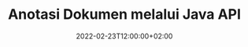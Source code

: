 ---
############################# Static ############################
layout: "product"
date: 2022-02-23T12:00:00+02:00
draft: false

product: "Annotation"
product_tag: "annotation"
platform: "Java"
platform_tag: "java"

############################# Head ############################
head_title: "API Anotasi Dokumen Java | Lihat & Anotasi Gambar PDF Word Excel PPTX"
head_description: "API Anotasi Dokumen Java. Lihat, beri tag, komentar & anotasi PDF Word DOCX, Excel XLSX, PPTX, EML EMLX, VSS VSD, OTP, CAD & format file gambar."

############################# Header ##########################
title: "Anotasi Dokumen melalui Java API"
description: "Bangun Aplikasi Java dengan kemampuan untuk Melihat & Membuat Anotasi PDF, HTML, MS Office, dan format dokumen lainnya tanpa menginstal perangkat lunak eksternal apa pun."
button:
    enable: true
    icon: "fas fa-arrow-down"
    label: "Unduh Uji Coba Gratis"
    link: "https://downloads.groupdocs.com/annotation/java"

############################# SubMenu #########################
submenu:
    enable: true
    
    left:
        img_alt: "GroupDocs.Annotation for Java"
        image: "https://www.groupdocs.cloud/templates/groupdocs/images/product-logos/groupdocs-annotation-java.png"
        product: "GroupDocs.Annotation"
        platform: "Java"

    middle:
        button:
            # button loop
            - link: "#features"
              text: "Fitur"

            # button loop
            - link: "https://products.groupdocs.app/annotation"
              text: "Demo Langsung"

            # button loop
            - link: "https://purchase.groupdocs.com/pricing/annotation/java"
              text: "Harga"

    right:
        link_download: "https://downloads.groupdocs.com/annotation"
        link_learn: "https://docs.groupdocs.com/annotation/java/"
        link_buy: "https://purchase.groupdocs.com"

############################# Overview ############################
overview:
    enable: true
    content: |
      GroupDocs.Annotation Java API adalah produk yang memungkinkan Anda bekerja dengan anotasi dalam dokumen di berbagai platform dan sistem operasi, seperti Android, MacOS, Linux, Windows. GroupDocs.Annotation menyediakan perpustakaan dengan API sederhana yang memberikan banyak keuntungan: misalnya, jika Anda perlu menjaga kerahasiaan data atau memilih berapa banyak daya yang Anda perlukan untuk bekerja dengan perpustakaan, atau mengubah sebagian pekerjaan dengan anotasi, perpustakaan sangat ringan dan fleksibel.

      GroupDocs.Annotation untuk Java API memungkinkan Anda bekerja dengan berbagai jenis anotasi, yang meliputi: Teks, Polyline, Area, Garis Bawah, Titik, Tanda Air, Panah, Ellipse, Penggantian Teks, Jarak, Bidang Teks, Redaksi Sumber Daya, dll. Dan mendukung sebagian besar format dokumen populer seperti: PDF, HTML, Microsoft Office Word, spreadsheet Excel, presentasi PowerPoint, Visio, email Outlook, gambar, metafile, gambar CAD dan berbagai format lainnya. API menyediakan kemampuan untuk mendapatkan thumbnail halaman dokumen dan mendukung impor dan ekspor anotasi ke dan dari file PDF.

      Dengan menggunakan library, Anda dapat [menambahkan](/annotation/java/bmp/), [edit](/annotation/java/bmp/), [mengekstrak](/annotation/java/bmp/) dan [delete](/annotation/java/bmp/) anotasi dari dokumen, putar dokumen, ubah solusi thumbnail dan ini bukan daftar lengkap dari semua kemungkinan. Ini juga menawarkan kumpulan objek data yang komprehensif untuk menyesuaikan properti anotasi sesuai kebutuhan Anda dalam semua format dokumen yang didukung.

      Bekerja dengan GroupDocs.Annotation untuk Java API sangat sederhana dan hanya terdiri dari beberapa langkah dasar. Pada awalnya Anda perlu menyiapkan lisensi, lalu pilih file yang ingin Anda kerjakan, lalu manipulasi entah bagaimana dengan anotasi dokumen (hapus/edit/ekstrak/hapus) dan simpan hasilnya. Untuk informasi selengkapnya, lihat [dokumentasi produk](https://docs.groupdocs.com/annotation/java/getting-started/) atau [contoh](https://github.com/groupdocs-annotation/GroupDocs.Annotation-for-Java) ditetapkan.
      
      GroupDocs.Annotation diperbarui secara berkala dan memberikan dukungan untuk pelanggannya, Anda selalu dapat mengajukan pertanyaan kepada kami atau mengirimkan ide Anda atau memberi tahu kami tentang kebutuhan Anda akan sesuatu yang baru dan kami akan dengan senang hati mengimplementasikannya dalam versi baru kami.
    tabs:
      enable: true
      
      ## TAB ONE ##
      tab_one:
        description: |
          Berikut adalah ikhtisar GroupDocs.Annotation untuk Java:
      
        right:
          enable: true
          icon: "fab fa-html5"
          title:  Ringkasan
          content: |
            * Tambahkan Anotasi
            * Anotasi Ekspor 
            * Anotasi Impor
            * Balas Berdasarkan Komentar
            * Kompatibilitas Anotasi
      
      ## TAB TWO ##
      tab_two:
        description: |
          GroupDocs.Annotation untuk Java mendukung semua [format file dokumen populer](https://docs.groupdocs.com/annotation/java/supported-document-formats/) termasuk: Microsoft Office, PDF, gambar, dan banyak lainnya.

        left:
          enable: true
          table:
            # table loop
            - title: "Microsoft Office Formats"
              content: |
                * **Word**: [DOC](/annotation/java/doc/), [DOCX](/annotation/java/docx/), [DOCM](/annotation/java/docm/), [DOT](/annotation/java/dot/), [DOTX](/annotation/java/dotx/), [RTF](/annotation/java/rtf/)
                * **Excel**: [XLS](/annotation/java/xls/), [XLSX](/annotation/java/xlsx/), [XLSB](/annotation/java/xlsb/), [XLSM](/annotation/java/xlsm/)
                * **PowerPoint**: [PPT](/annotation/java/ppt/), [PPTX](/annotation/java/pptx/), [PPS](/annotation/java/pps/), [PPSX](/annotation/java/ppsx/), [POTM](/annotation/java/potm/), [POTX](/annotation/java/potx/), [PPSM](/annotation/java/ppsm/), [PPTM](/annotation/java/pptm/), [WMF](/annotation/java/wmf/), [EMF](/annotation/java/emf/)
                * **Outlook**: [EML](/annotation/java/eml/), [EMLX](/annotation/java/emlx/), [MSG](/annotation/java/msg/)
                * **Visio**: [VSS](/annotation/java/vss/), [VST](/annotation/java/vst/), [VSD](/annotation/java/vsd/), [VSDX](/annotation/java/vsdx/), [VSX](/annotation/java/vsx/)

        right:
          enable: true
          table:
            # table loop
            - title: "Other Formats"
              content: |
                * **Portable**: [PDF](/annotation/java/pdf/) (PDF/A-1a, PDF/A-1b, PDF/A-2a)
                * **OpenDocument**: [ODT](/annotation/java/odt/), [ODS](/annotation/java/ods/), [ODP](/annotation/java/odp/)
                * **Images**: [BMP](/annotation/java/bmp/), [JPG](/annotation/java/jpg/), [JPEG](/annotation/java/jpeg/), [TIFF](/annotation/java/tiff/), [TIF](/annotation/java/tif/), [PNG](/annotation/java/png/), [GIF](/annotation/java/gif/), [DCM](/annotation/java/dcm/), [DICOM](/annotation/java/dicom/)
                * **AutoCAD**: [DWG](/annotation/java/dwg/), [DXF](/annotation/java/dxf/), [CAD](/annotation/java/cad/)
                * **Other**: [HTM](/annotation/java/htm/), [HTML](/annotation/java/html/), [CSV](/annotation/java/csv/), [DJVU](/annotation/java/djvu/), [OTP](/annotation/java/otp/), [OTT](/annotation/java/ott/)

      ## TAB THREE ##
      tab_three:
        description: |
          GroupDocs.Annotation untuk Java mendukung Sistem Operasi, Kerangka Kerja & Manajer Paket berikut:
        
        left:
          enable: true
          table:
            # table loop
            - icon: "fab fa-windows"
              title:  Sistem operasi
              content: |
                * Microsoft Windows Desktop
                * Microsoft Windows Server
                * Linux
                * MacOS

            # table loop
            - icon: "fas fa-code"
              title:  Framework yang Didukung
              content: |
                * Java 7 (1.7) and above

        right:
          enable: true
          table:
            # table loop
            - icon: "fas fa-cogs"
              title:  Lingkungan Pengembangan
              content: |
                * NetBeans
                * IntelliJ IDEA
                * Eclipse

            # table loop
            - icon: "fas fa-tools"
              title:  Bangun Alat Otomasi
              content: |
                * Maven

############################# Features ############################
features:
    enable: true
    title: GroupDocs.Anotasi untuk Fitur Java

    feature:
      # feature loop
      - icon: "fas fa-copy"
        link: "https://docs.groupdocs.com/annotation/java/add-area-annotation/"
        content: Tambahkan Anotasi Area di Dokumen dan Tautkan Komentar Sederhana & Bersarang

      # feature loop
      - icon: "fas fa-eye"
        link: "https://docs.groupdocs.com/annotation/java/add-arrow-annotation/"
        content: Arahkan ke Konten Tertentu menggunakan Anotasi Panah

      # feature loop
      - icon: "fas fa-bolt"
        link: "https://docs.groupdocs.com/annotation/java/add-watermark-annotation/"
        content: Setel Tanda Air Teks ke PDF, Slide, Lembar Kerja Excel, Gambar & Diagram pada Posisi Miring
      
      # feature loop
      - icon: "fas fa-file-powerpoint"
        link: "https://docs.groupdocs.com/annotation/java/add-point-annotation/"
        content: Tambahkan Komentar Munculan ke Tempat mana pun di Dokumen menggunakan Anotasi Titik

      # feature loop
      - icon: "fas fa-code"
        link: "https://docs.groupdocs.com/annotation/java/add-polyline-annotation/"
        content: Gunakan Anotasi Polyline untuk Menghubungkan Urutan Segmen Garis, Segmen Busur, atau keduanya

      # feature loop
      - icon: "fas fa-cloud"
        link: "https://docs.groupdocs.com/annotation/java/add-ellipse-annotation/"
        content: Tambahkan Anotasi Ellipse ke PDF, Dokumen Word, Spreadsheet, Presentasi, Diagram & Gambar

      # feature loop
      - icon: "fas fa-remove-format"
        link: "https://docs.groupdocs.com/annotation/java/add-watermark-annotation/"
        content: Tambahkan Tanda Air Lekukan untuk PDF, PowerPoint, Excel, Gambar & Diagram

      # feature loop
      - icon: "fas fa-comment-slash"
        link: "https://docs.groupdocs.com/annotation/java/add-underline-annotation/"
        content: Ambil Koordinat Anotasi Teks dalam Representasi Gambar Dokumen

      # feature loop
      - icon: "fas fa-location-arrow"
        link: "https://docs.groupdocs.com/annotation/java/add-annotation-to-the-document/"
        content: Garis bawahi, Coret atau Ubah Teks Tertentu dalam Dokumen

      # feature loop
      - icon: "fas fa-border-all"
        link: "https://docs.groupdocs.com/annotation/java/add-annotation-to-the-document/"
        content: Tambahkan Stempel Teks atau Tanda Air & Bidang Teks dalam Dokumen

      # feature loop
      - icon: "fas fa-wrench"
        link: "https://docs.groupdocs.com/annotation/java/add-point-annotation/"
        content: Impor & Ekspor Anotasi di antara Dokumen Word & Presentasi PowerPoint

      # feature loop
      - icon: "fas fa-columns"
        link: "https://docs.groupdocs.com/annotation/java/add-strikeout-annotation/"
        content: Anotasi Spreadsheet Excel dengan jenis Anotasi Teks, Penggantian Teks, Tanda Air & Redaksi Sumber Daya

      # feature loop
      - icon: "fas fa-file-word"
        link: "https://docs.groupdocs.com/annotation/java/get-file-info/"
        content: Tambahkan Anotasi Polyline, Coret, Garis Bawah, atau Teks ke Presentasi dan Slide PowerPoint

      # feature loop
      - icon: "fas fa-envelope"
        link: "https://docs.groupdocs.com/annotation/java/basic-usage/"
        content: Tandai Anotasi Titik dalam Presentasi menggunakan Koordinat X, Y

      # feature loop
      - icon: "fas fa-print"
        link: "https://docs.groupdocs.com/annotation/java/add-strikeout-annotation/"
        content: Tambahkan Coretan, Teks, Garis Bawah, atau Anotasi Polyline ke Gambar

      # feature loop
      - icon: "fas fa-file-archive"
        link: "https://docs.groupdocs.com/annotation/java/add-link-annotation/"
        content: Ambil Informasi Dokumen & Gambar untuk Diagram Visio, seperti VSS & VSD
      
      # feature loop
      - icon: "fas fa-file-code"
        link: "https://docs.groupdocs.com/annotation/java/basic-usage/"
        content: Dapatkan Gambar Kecil Halaman Dokumen & Bekerja dengan file TIFF multi-halaman

      # feature loop
      - icon: "fas fa-file-excel"
        link: "https://docs.groupdocs.com/annotation/java/get-file-info/"
        content: Ambil semua Anotasi Dokumen dengan Panggilan Fungsi Tunggal

      # feature loop
      - icon: "fas fa-heading"
        link: "https://docs.groupdocs.com/annotation/java/add-link-annotation/"
        content: Tambahkan Anotasi Tautan ke Presentasi PDF, Word & PowerPoint

      # feature loop
      - icon: "fas fa-project-diagram"
        link: "https://docs.groupdocs.com/annotation/java/add-point-annotation/"
        content: Dukungan Parsing Jalur SVG untuk PDF, Word, Diagram, Slide, dan format dokumen utama lainnya

      # feature loop
      - icon: "fas fa-cube"
        link: "https://docs.groupdocs.com/annotation/java/technical-support/"
        content: Dukungan untuk menambahkan Anotasi Tanda Air ke dokumen Word dan pembersihan untuk Penggantian Teks

      # feature loop
      - icon: "fab fa-uncharted"
        link: "https://docs.groupdocs.com/annotation/java/technical-support/"
        content: Dukungan Pemrosesan Bentuk dalam Diagram untuk Anotasi Teks
  
      # feature loop
      - icon: "fab fa-uncharted"
        link: "https://docs.groupdocs.com/annotation/java/advanced-usage/"
        content: Hemat Waktu dengan Melakukan Caching Halaman Pratinjau Dokumen untuk Pemrosesan Lebih Cepat
  
      # feature loop
      - icon: "fab fa-uncharted"
        link: "https://docs.groupdocs.com/annotation/java/add-annotation-to-the-document/"
        content: Membuat Anotasi Dokumen Word, Excel, dan PowerPoint dengan mudah bahkan dengan Format Lama

      # feature loop
      - icon: "fab fa-uncharted"
        link: "https://docs.groupdocs.com/annotation/java/add-distance-annotation/"
        content: Tampilkan Teks Anotasi Jarak untuk Excel, PowerPoint, dan Diagram

############################# Support ############################
support:
    enable: true

############################# Solutions ############################
solutions:
    enable: true
    title: GroupDocs.Annotation menawarkan API tampilan dokumen untuk lingkungan pengembangan populer lainnya

    solution:
        # solution loop
        - img_alt: "GroupDocs.Annotation for .NET"
          image: "https://www.groupdocs.cloud/templates/groupdocs/images/product-logos/groupdocs-annotation-net.png"
          product: "GroupDocs.Annotation"
          platform: ".NET"
          link: "/annotation/net/"

############################# Back to top ###############################
back_to_top:
  enable: true
---